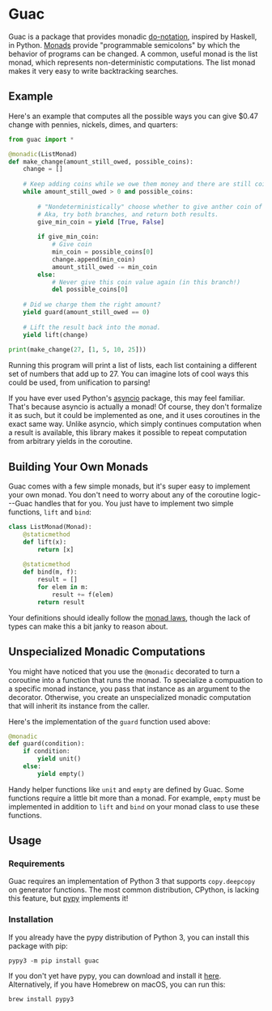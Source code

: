 # Guac

Guac is a package that provides monadic [do-notation](https://en.wikibooks.org/wiki/Haskell/do_notation), 
inspired by Haskell, in Python. [Monads](http://blog.plover.com/prog/burritos.html) provide 
"programmable semicolons" by which the behavior of programs can be changed. A common, useful monad is the
list monad, which represents non-deterministic computations. The list monad makes it very easy to write
backtracking searches.

## Example

Here's an example that computes all the possible ways you can give $0.47 change with pennies, nickels, dimes,
and quarters:

```python
from guac import *

@monadic(ListMonad)
def make_change(amount_still_owed, possible_coins):
    change = []
    
    # Keep adding coins while we owe them money and there are still coins.
    while amount_still_owed > 0 and possible_coins:
    
        # "Nondeterministically" choose whether to give anther coin of this value.
        # Aka, try both branches, and return both results.
        give_min_coin = yield [True, False]
        
        if give_min_coin:
            # Give coin
            min_coin = possible_coins[0]
            change.append(min_coin)
            amount_still_owed -= min_coin
        else:
            # Never give this coin value again (in this branch!)
            del possible_coins[0]
            
    # Did we charge them the right amount?
    yield guard(amount_still_owed == 0)
    
    # Lift the result back into the monad.
    yield lift(change)
    
print(make_change(27, [1, 5, 10, 25]))
```

Running this program will print a list of lists, each list containing a different set of numbers
that add up to 27. You can imagine lots of cool ways this could be used, from unification to parsing!

If you have ever used Python's [asyncio](https://docs.python.org/3/library/asyncio.html) package, this may feel
familiar. That's because asyncio is actually a monad! Of course, they don't formalize it as such, but it could
be implemented as one, and it uses coroutines in the exact same way. Unlike asyncio, which simply continues
computation when a result is available, this library makes it possible to repeat computation from arbitrary
yields in the coroutine.

## Building Your Own Monads

Guac comes with a few simple monads, but it's super easy to implement your own monad. You don't need to worry 
about any of the coroutine logic---Guac handles that for you. You just have to implement two simple
functions, `lift` and `bind`:

```python
class ListMonad(Monad):
    @staticmethod
    def lift(x):
        return [x]
    
    @staticmethod
    def bind(m, f):
        result = []
        for elem in m:
            result += f(elem)
        return result
```

Your definitions should ideally follow the [monad laws](https://wiki.haskell.org/Monad_laws), though the
lack of types can make this a bit janky to reason about.

## Unspecialized Monadic Computations

You might have noticed that you use the `@monadic` decorated to turn a coroutine into a function that runs the
monad. To specialize a compuation to a specific monad instance, you pass that instance as an argument to the
decorator. Otherwise, you create an unspecialized monadic computation that will inherit its instance from
the caller.

Here's the implementation of the `guard` function used above:
```python
@monadic
def guard(condition):
    if condition:
        yield unit()
    else:
        yield empty()
```

Handy helper functions like `unit` and `empty` are defined by Guac. Some functions require a little bit
more than a monad. For example, `empty` must be implemented in addition to `lift` and `bind` on your monad
class to use these functions.

## Usage

### Requirements

Guac requires an implementation of Python 3 that supports `copy.deepcopy` on generator functions. The most
common distribution, CPython, is lacking this feature, but [pypy](http://pypy.org) implements it!

### Installation

If you already have the pypy distribution of Python 3, you can install this package with pip:
```
pypy3 -m pip install guac
```
If you don't yet have pypy, you can download and install it [here](http://pypy.org/download.html). Alternatively,
if you have Homebrew on macOS, you can run this:
```
brew install pypy3
```
